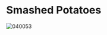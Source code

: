 # Smashed Potatoes
![040053](https://user-images.githubusercontent.com/50277379/140720850-7ddcfc16-f4af-43ba-b376-1307be0724a3.jpg)
